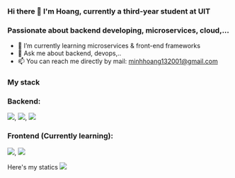 ### Hi there 👋 I'm Hoang, currently a third-year student at UIT
### Passionate about backend developing, microservices, cloud,...

- 🌱 I’m currently learning microservices & front-end frameworks
- 💬 Ask me about backend, devops,..
- 📫 You can reach me directly by mail: minhhoang132001@gmail.com

### My stack
### Backend: 
<img src="https://img.shields.io/badge/node.js-6DA55F?style=for-the-badge&logo=node.js&logoColor=white">, <img src="https://img.shields.io/badge/nestjs-%23E0234E.svg?style=for-the-badge&logo=nestjs&logoColor=white">, <img src="https://img.shields.io/badge/spring-%236DB33F.svg?style=for-the-badge&logo=spring&logoColor=white">

### Frontend (Currently learning):
<img src="https://img.shields.io/badge/react-%2320232a.svg?style=for-the-badge&logo=react&logoColor=%2361DAFB">, <img src="https://img.shields.io/badge/Next-black?style=for-the-badge&logo=next.js&logoColor=white">

Here's my statics
<img src="https://github-readme-stats.vercel.app/api?username=nvmh0103&theme=tokyonight&show_icons=true&count_private=true">
